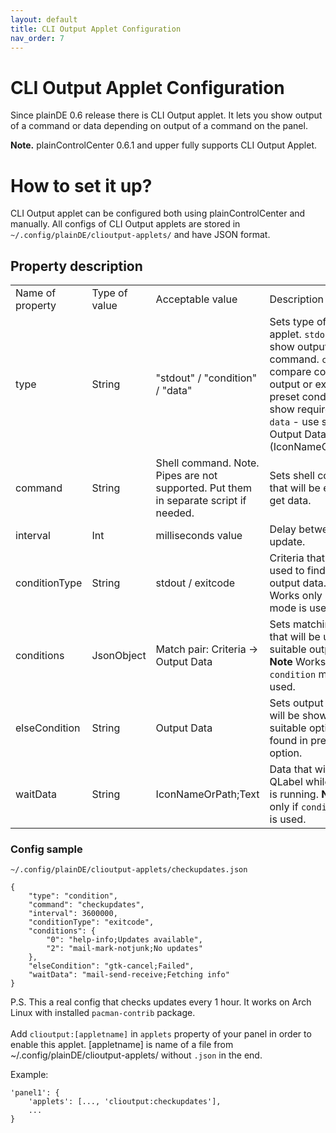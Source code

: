 ```yaml
---
layout: default
title: CLI Output Applet Configuration
nav_order: 7
---
```


# CLI Output Applet Configuration
Since plainDE 0.6 release there is CLI Output applet. It lets you show output of 
a command or data depending on output of a command on the panel.

<b>Note.</b> plainControlCenter 0.6.1 and upper fully supports CLI Output Applet.

# How to set it up?
CLI Output applet can be configured both using plainControlCenter and manually.
All configs of CLI Output applets are stored in `~/.config/plainDE/clioutput-applets/`
and have JSON format.

## Property description
<table>
	<tr>
		<td>Name of property</td>
		<td>Type of value</td>
		<td>Acceptable value</td>
		<td>Description</td>
	</tr>
	<tr>
		<td>type</td>
		<td>String</td>
		<td>"stdout" / "condition" / "data"</td>
		<td>Sets type of CLI Output applet. <code>stdout</code> - just show
		    output of command. <code>condition</code> - compare command
		    output or exit code with preset conditions and show required data.
		    <code>data</code> - use stdout as Output Data (IconNameOrPath;Text)</td>
	</tr>
	<tr>
		<td>command</td>
		<td>String</td>
		<td>Shell command. Note. Pipes are not supported. Put them in separate script
		    if needed.</td>
		<td>Sets shell command that will be executed to get data.</td>
	</tr>
	<tr>
		<td>interval</td>
		<td>Int</td>
		<td>milliseconds value</td>
		<td>Delay between each update.</td>
	</tr>
	<tr>
		<td>conditionType</td>
		<td>String</td>
		<td>stdout / exitcode</td>
		<td>Criteria that will be used to find matching output data. 
		    <b>Note</b> Works only if <code>condition</code> mode is used.</td>
	</tr>
	<tr>
		<td>conditions</td>
		<td>JsonObject</td>
		<td>Match pair: Criteria -> Output Data</td>
		<td>Sets matching pairs that will be used to find suitable output data.
		    <b>Note</b> Works only if <code>condition</code> mode is used.</td>
	</tr>
	<tr>
		<td>elseCondition</td>
		<td>String</td>
		<td>Output Data</td>
		<td>Sets output data that will be shown if no suitable option was found in previous option.</td>
	</tr>
	<tr>
		<td>waitData</td>
		<td>String</td>
		<td>IconNameOrPath;Text</td>
		<td>Data that will be set to QLabel while command is running.
		    <b>Note</b> Works only if <code>condition</code> mode is used.</td>
	</tr>
</table>

### Config sample
`~/.config/plainDE/clioutput-applets/checkupdates.json`
```
{
	"type": "condition",
	"command": "checkupdates",
	"interval": 3600000,
	"conditionType": "exitcode",
	"conditions": {
		"0": "help-info;Updates available",
		"2": "mail-mark-notjunk;No updates"
	},
	"elseCondition": "gtk-cancel;Failed",
	"waitData": "mail-send-receive;Fetching info"
}
```
P.S. This a real config that checks updates every 1 hour. It works on Arch Linux with installed `pacman-contrib` package.<br><br>
Add `clioutput:[appletname]` in `applets` property of your panel in order to enable this applet. [appletname] is name of a file from ~/.config/plainDE/clioutput-applets/ without `.json` in the end.

Example:
```
'panel1': {
	'applets': [..., 'clioutput:checkupdates'],
	...
}
```

